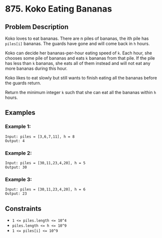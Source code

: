 # 875. Koko Eating Bananas

## Problem Description

Koko loves to eat bananas. There are n piles of bananas, the ith pile has `piles[i]` bananas. The guards have gone and will come back in `h` hours.

Koko can decide her bananas-per-hour eating speed of `k`. Each hour, she chooses some pile of bananas and eats `k` bananas from that pile. If the pile has less than `k` bananas, she eats all of them instead and will not eat any more bananas during this hour.

Koko likes to eat slowly but still wants to finish eating all the bananas before the guards return.

Return the minimum integer `k` such that she can eat all the bananas within `h` hours.

## Examples

### Example 1:
```
Input: piles = [3,6,7,11], h = 8
Output: 4
```

### Example 2:
```
Input: piles = [30,11,23,4,20], h = 5
Output: 30
```

### Example 3:
```
Input: piles = [30,11,23,4,20], h = 6
Output: 23
```

## Constraints
- `1 <= piles.length <= 10^4`
- `piles.length <= h <= 10^9`
- `1 <= piles[i] <= 10^9` 